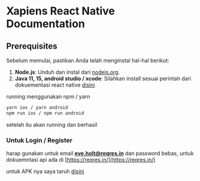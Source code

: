 # Xapiens React Native Documentation

## Prerequisites

Sebelum memulai, pastikan Anda telah menginstal hal-hal berikut:

1. **Node.js**: Unduh dan instal dari [nodejs.org](https://nodejs.org/).
2. **Java 11, 15, android studio / xcode**: Silahkan install sesuai perintah dari dokuementasi react native [disini](https://reactnative.dev/docs/set-up-your-environment)

running menggunakan npm / yarn

```bash
yarn ios / yarn android
npm run ios / npm run android
```
setelah itu akan running dan berhasil 

### Untuk Login / Register
harap gunakan untuk email **eve.holt@reqres.in** dan password bebas, 
untuk dokuemntasi api ada di [https://reqres.in/](https://reqres.in/)

untuk APK nya saya taruh [disini](https://drive.google.com/drive/folders/1FQe69u9sBRzd7bgimVX6gEdhfY0UdUqi?usp=sharing)
